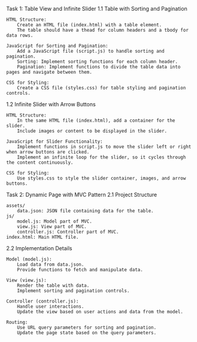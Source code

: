 Task 1: Table View and Infinite Slider
1.1 Table with Sorting and Pagination

    HTML Structure:
        Create an HTML file (index.html) with a table element.
        The table should have a thead for column headers and a tbody for data rows.

    JavaScript for Sorting and Pagination:
        Add a JavaScript file (script.js) to handle sorting and pagination.
        Sorting: Implement sorting functions for each column header.
        Pagination: Implement functions to divide the table data into pages and navigate between them.

    CSS for Styling:
        Create a CSS file (styles.css) for table styling and pagination controls.

1.2 Infinite Slider with Arrow Buttons

    HTML Structure:
        In the same HTML file (index.html), add a container for the slider.
        Include images or content to be displayed in the slider.

    JavaScript for Slider Functionality:
        Implement functions in script.js to move the slider left or right when arrow buttons are clicked.
        Implement an infinite loop for the slider, so it cycles through the content continuously.

    CSS for Styling:
        Use styles.css to style the slider container, images, and arrow buttons.

Task 2: Dynamic Page with MVC Pattern
2.1 Project Structure

    assets/
        data.json: JSON file containing data for the table.
    js/
        model.js: Model part of MVC.
        view.js: View part of MVC.
        controller.js: Controller part of MVC.
    index.html: Main HTML file.

2.2 Implementation Details

    Model (model.js):
        Load data from data.json.
        Provide functions to fetch and manipulate data.

    View (view.js):
        Render the table with data.
        Implement sorting and pagination controls.

    Controller (controller.js):
        Handle user interactions.
        Update the view based on user actions and data from the model.

    Routing:
        Use URL query parameters for sorting and pagination.
        Update the page state based on the query parameters.